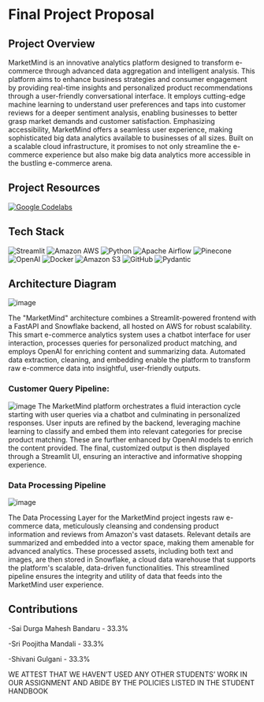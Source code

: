 # Final Project Proposal

## Project Overview
MarketMind is an innovative analytics platform designed to transform e-commerce through advanced data aggregation and intelligent analysis. This platform aims to enhance business strategies and consumer engagement by providing real-time insights and personalized product recommendations through a user-friendly conversational interface. It employs cutting-edge machine learning to understand user preferences and taps into customer reviews for a deeper sentiment analysis, enabling businesses to better grasp market demands and customer satisfaction. Emphasizing accessibility, MarketMind offers a seamless user experience, making sophisticated big data analytics available to businesses of all sizes. Built on a scalable cloud infrastructure, it promises to not only streamline the e-commerce experience but also make big data analytics more accessible in the bustling e-commerce arena.

## Project Resources
[![Google Codelabs](https://img.shields.io/badge/-Google%20Codelabs-blue?style=for-the-badge)](https://codelabs-preview.appspot.com/?file_id=1pRm59ElUkxoqgvT62tF9CEygV7fJEHx4JsTQossEerM#0)

## Tech Stack
![Streamlit](https://img.shields.io/badge/Streamlit-FF4B4B?style=for-the-badge&logo=streamlit&logoColor=white)
![Amazon AWS](https://img.shields.io/badge/Amazon_AWS-FF9900?style=for-the-badge&logo=amazon-aws&logoColor=white)
![Python](https://img.shields.io/badge/Python-4B8BBE?style=for-the-badge&logo=python&logoColor=yellow)
![Apache Airflow](https://img.shields.io/badge/Apache_Airflow-00A7E1?style=for-the-badge&logo=apache-airflow&logoColor=white)
![Pinecone](https://img.shields.io/badge/Pinecone-6558F5?style=for-the-badge&logo=pinecone&logoColor=white)
![OpenAI](https://img.shields.io/badge/OpenAI-412991?style=for-the-badge&logo=openai&logoColor=white)
![Docker](https://img.shields.io/badge/Docker-0db7ed?style=for-the-badge&logo=docker&logoColor=white)
![Amazon S3](https://img.shields.io/badge/Amazon_S3-F7CA18?style=for-the-badge&logo=amazon-s3&logoColor=white)
![GitHub](https://img.shields.io/badge/GitHub-100000?style=for-the-badge&logo=github&logoColor=white)
![Pydantic](https://img.shields.io/badge/Pydantic-2D9CDB?style=for-the-badge&logo=pydantic&logoColor=white)

## Architecture Diagram
![image](https://github.com/BigDataIA-Spring2024-Sec1-Team8/final-project-proposal/assets/114782541/8d90aa23-27e9-48d7-86b2-763036d65b23)


The "MarketMind" architecture combines a Streamlit-powered frontend with a FastAPI and Snowflake backend, all hosted on AWS for robust scalability. This smart e-commerce analytics system uses a chatbot interface for user interaction, processes queries for personalized product matching, and employs OpenAI for enriching content and summarizing data. Automated data extraction, cleaning, and embedding enable the platform to transform raw e-commerce data into insightful, user-friendly outputs.

### Customer Query Pipeline:
![image](https://github.com/BigDataIA-Spring2024-Sec1-Team8/final-project-proposal/assets/114782541/dc45d4d2-c635-4cc2-be95-7d5a56181774)
The MarketMind platform orchestrates a fluid interaction cycle starting with user queries via a chatbot and culminating in personalized responses. User inputs are refined by the backend, leveraging machine learning to classify and embed them into relevant categories for precise product matching. These are further enhanced by OpenAI models to enrich the content provided. The final, customized output is then displayed through a Streamlit UI, ensuring an interactive and informative shopping experience.

### Data Processing Pipeline
![image](https://github.com/BigDataIA-Spring2024-Sec1-Team8/final-project-proposal/assets/114782541/350ef92f-a813-4d72-a92b-c49c75034696)

The Data Processing Layer for the MarketMind project ingests raw e-commerce data, meticulously cleansing and condensing product information and reviews from Amazon's vast datasets. Relevant details are summarized and embedded into a vector space, making them amenable for advanced analytics. These processed assets, including both text and images, are then stored in Snowflake, a cloud data warehouse that supports the platform's scalable, data-driven functionalities. This streamlined pipeline ensures the integrity and utility of data that feeds into the MarketMind user experience.

## Contributions
-Sai Durga Mahesh Bandaru - 33.3%

-Sri Poojitha Mandali - 33.3%

-Shivani Gulgani - 33.3%

WE ATTEST THAT WE HAVEN’T USED ANY OTHER STUDENTS’ WORK IN OUR ASSIGNMENT AND ABIDE BY THE POLICIES LISTED IN THE STUDENT HANDBOOK
